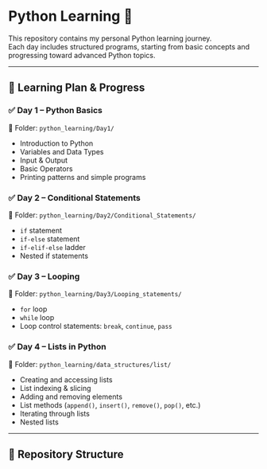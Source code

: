 # Python Learning 🚀

This repository contains my personal Python learning journey.  
Each day includes structured programs, starting from basic concepts and progressing toward advanced Python topics.

---

## 📅 Learning Plan & Progress

### ✅ Day 1 – Python Basics
📁 Folder: `python_learning/Day1/`
- Introduction to Python
- Variables and Data Types
- Input & Output
- Basic Operators
- Printing patterns and simple programs

### ✅ Day 2 – Conditional Statements
📁 Folder: `python_learning/Day2/Conditional_Statements/`
- `if` statement
- `if-else` statement
- `if-elif-else` ladder
- Nested if statements

### ✅ Day 3 – Looping
📁 Folder: `python_learning/Day3/Looping_statements/`
- `for` loop
- `while` loop
- Loop control statements: `break`, `continue`, `pass`

### ✅ Day 4 – Lists in Python
📁 Folder: `python_learning/data_structures/list/`
- Creating and accessing lists
- List indexing & slicing
- Adding and removing elements
- List methods (`append()`, `insert()`, `remove()`, `pop()`, etc.)
- Iterating through lists
- Nested lists

---

## 📂 Repository Structure
